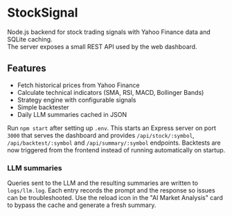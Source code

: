 # StockSignal

Node.js backend for stock trading signals with Yahoo Finance data and SQLite caching.  
The server exposes a small REST API used by the web dashboard.

## Features
- Fetch historical prices from Yahoo Finance
- Calculate technical indicators (SMA, RSI, MACD, Bollinger Bands)
- Strategy engine with configurable signals
- Simple backtester
- Daily LLM summaries cached in JSON

Run `npm start` after setting up `.env`.  This starts an Express server on
port `3000` that serves the dashboard and provides `/api/stock/:symbol`,
`/api/backtest/:symbol` and `/api/summary/:symbol` endpoints.  Backtests are
now triggered from the frontend instead of running automatically on startup.

### LLM summaries

Queries sent to the LLM and the resulting summaries are written to
`logs/llm.log`.  Each entry records the prompt and the response so issues can be
troubleshooted.  Use the reload icon in the "AI Market Analysis" card to bypass
the cache and generate a fresh summary.

